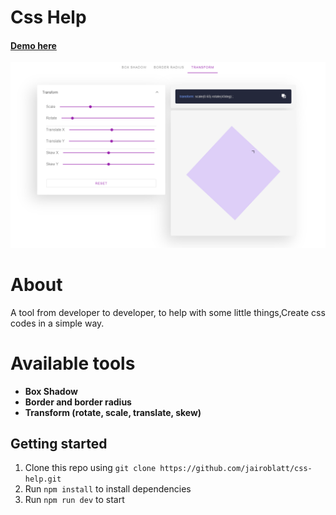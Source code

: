 

# Css Help
#### [Demo here](https://css-help.vercel.app/)

![alt text](https://raw.githubusercontent.com/jairoblatt/css-help/master/demo/1.png)


# About
A tool from developer to developer, to help with some little things,Create css codes in a simple way.

# Available tools

- **Box Shadow**
- **Border and border radius**
- **Transform (rotate, scale, translate, skew)**

## Getting started

1. Clone this repo using `git clone https://github.com/jairoblatt/css-help.git` 
2. Run `npm install` to install dependencies<br />
3. Run `npm run dev` to start <br />